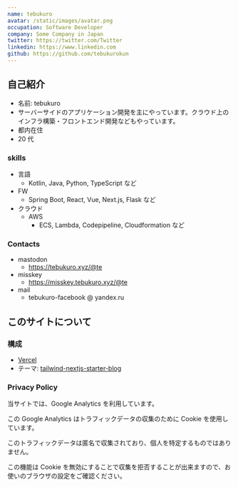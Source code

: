 ```yaml
---
name: tebukuro
avatar: /static/images/avatar.png
occupation: Software Developer
company: Some Company in Japan
twitter: https://twitter.com/Twitter
linkedin: https://www.linkedin.com
github: https://github.com/tebukurokun
---
```


## 自己紹介

- 名前: tebukuro
- サーバーサイドのアプリケーション開発を主にやっています。クラウド上のインフラ構築・フロントエンド開発などもやっています。
- 都内在住
- 20 代

### skills

- 言語
  - Kotlin, Java, Python, TypeScript など
- FW
  - Spring Boot, React, Vue, Next.js, Flask など
- クラウド
  - AWS
    - ECS, Lambda, Codepipeline, Cloudformation など

### Contacts

- mastodon
  - https://tebukuro.xyz/@te
- misskey
  - https://misskey.tebukuro.xyz/@te
- mail
  - tebukuro-facebook @ yandex.ru

## このサイトについて

### 構成

- [Vercel](https://vercel.com/)
- テーマ: [tailwind-nextjs-starter-blog](https://github.com/timlrx/tailwind-nextjs-starter-blog">)

### Privacy Policy

当サイトでは、Google Analytics を利用しています。

この Google Analytics はトラフィックデータの収集のために Cookie を使用しています。

このトラフィックデータは匿名で収集されており、個人を特定するものではありません。

この機能は Cookie を無効にすることで収集を拒否することが出来ますので、お使いのブラウザの設定をご確認ください。
